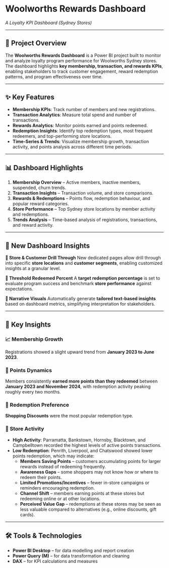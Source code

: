 # Woolworths Rewards Dashboard  
*A Loyalty KPI Dashboard (Sydney Stores)*

---

## 📌 Project Overview
The **Woolworths Rewards Dashboard** is a Power BI project built to monitor and analyze loyalty program performance for Woolworths Sydney stores. The dashboard highlights **key membership, transaction, and rewards KPIs**, enabling stakeholders to track customer engagement, reward redemption patterns, and program effectiveness over time.

---

## ✨ Key Features
- **Membership KPIs**: Track number of members and new registrations.  
- **Transaction Analytics**: Measure total spend and number of transactions.  
- **Rewards Analytics**: Monitor points earned and points redeemed.  
- **Redemption Insights**: Identify top redemption types, most frequent redeemers, and top-performing store locations.  
- **Time-Series & Trends**: Visualize membership growth, transaction activity, and points analysis across different time periods.  

---

## 📊 Dashboard Highlights
1. **Membership Overview** – Active members, inactive members, suspended, churn trends.  
2. **Transaction Insights** – Transaction volume, and store comparisons.  
3. **Rewards & Redemptions** – Points flow, redemption behaviour, and popular reward categories.  
4. **Store Performance** – Top Sydney store locations by member activity and redemptions.  
5. **Trends Analysis** – Time-based analysis of registrations, transactions, and reward activity.  
---
## 🚀 New Dashboard Insights

**🏬 Store & Customer Drill Through**
New dedicated pages allow drill through into specific **store locations** and **customer segments**, enabling customized insights at a granular level.

**🎯 Threshold Redeemed Percent**
A **target redemption percentage** is set to evaluate program success and benchmark **store performance** against expectations.

**📖 Narrative Visuals**
Automatically generate **tailored text-based insights** based on dashboard metrics, simplifying interpretation for stakeholders.

---
## 🔑 Key Insights

### 📈 Membership Growth  
Registrations showed a slight upward trend from **January 2023 to June 2023**.  

### 🎯 Points Dynamics  
Members consistently **earned more points than they redeemed** between **January 2023 and November 2024**, with redemption activity peaking roughly every two months.  

### 🛒 Redemption Preference  
**Shopping Discounts** were the most popular redemption type.  

### 🏬 Store Activity  
- **High Activity**: Parramatta, Bankstown, Hornsby, Blacktown, and Campbelltown recorded the highest levels of active points transactions.  
- **Low Redemption**: Penrith, Liverpool, and Chatswood showed lower points redemption, which may indicate:  
  - **Members Saving Points** – customers accumulating points for larger rewards instead of redeeming frequently.  
  - **Awareness Gaps** – some shoppers may not know how or where to redeem their points.  
  - **Limited Promotions/Incentives** – fewer in-store campaigns or reminders encouraging redemption.  
  - **Channel Shift** – members earning points at these stores but redeeming online or at other locations.  
  - **Perceived Value Gap** – redemptions at these stores may be seen as less valuable compared to alternatives (e.g., online discounts, gift cards).  

---

## 🛠️ Tools & Technologies
- **Power BI Desktop** – for data modelling and report creation  
- **Power Query (M)** – for data transformation and cleaning  
- **DAX** – for KPI calculations and measures  
